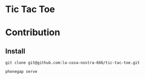 # Tic Tac Toe

# Contribution

## Install

`git clone git@github.com:la-cosa-nostra-666/tic-tac-toe.git`

`phonegap serve`

